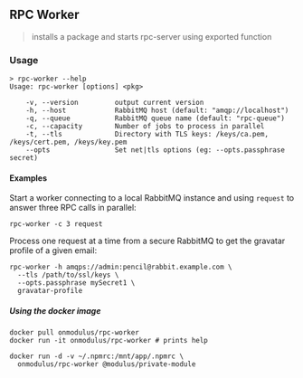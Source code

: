 ## RPC Worker

> installs a package and starts rpc-server using exported function


### Usage

```
> rpc-worker --help
Usage: rpc-worker [options] <pkg>

    -v, --version         output current version
    -h, --host            RabbitMQ host (default: "amqp://localhost")
    -q, --queue           RabbitMQ queue name (default: "rpc-queue")
    -c, --capacity        Number of jobs to process in parallel
    -t, --tls             Directory with TLS keys: /keys/ca.pem, /keys/cert.pem, /keys/key.pem
    --opts                Set net|tls options (eg: --opts.passphrase secret)
```

#### Examples

Start a worker connecting to a local RabbitMQ instance and using `request` to
answer three RPC calls in parallel:

`rpc-worker -c 3 request`

Process one request at a time from a secure RabbitMQ to get the gravatar
profile of a given email:

```
rpc-worker -h amqps://admin:pencil@rabbit.example.com \
  --tls /path/to/ssl/keys \
  --opts.passphrase mySecret1 \
  gravatar-profile
```

##### Using the docker image

```
docker pull onmodulus/rpc-worker
docker run -it onmodulus/rpc-worker # prints help

docker run -d -v ~/.npmrc:/mnt/app/.npmrc \
  onmodulus/rpc-worker @modulus/private-module
```
